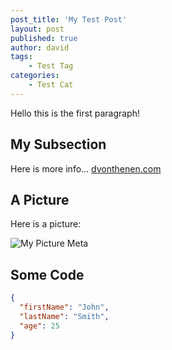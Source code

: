 ```yaml
---
post_title: 'My Test Post'
layout: post
published: true
author: david
tags:
    - Test Tag
categories:
    - Test Cat
---
```


Hello this is the first paragraph!

## My Subsection

Here is more info... [dvonthenen.com](https://dvonthenen.com)

## A Picture

Here is a picture:

![My Picture Meta](https://raw.githubusercontent.com/dvonthenen/blog/master/images/drone.png)

## Some Code

```json
{
  "firstName": "John",
  "lastName": "Smith",
  "age": 25
}
```
